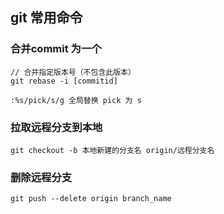## git 常用命令

### 合并commit 为一个
```shell
// 合并指定版本号（不包含此版本）
git rebase -i [commitid]

:%s/pick/s/g 全局替换 pick 为 s
```

### 拉取远程分支到本地
```shell
git checkout -b 本地新建的分支名 origin/远程分支名
```


### 删除远程分支
```shell
git push --delete origin branch_name
```
